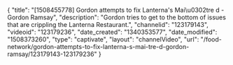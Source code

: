 {
    "title": "[1508455778] Gordon attempts to fix Lanterna's Mai\u0302tre d - Gordon Ramsay",
    "description": "Gordon tries to get to the bottom of issues that are crippling the Lanterna Restaurant.",
    "channelid": "123179143",
    "videoid": "123179236",
    "date_created": "1340353577",
    "date_modified": "1508373260",
    "type": "captivate",
    "layout": "channelVideo",
    "url": "\/food-network\/gordon-attempts-to-fix-lanterna-s-mai-tre-d-gordon-ramsay\/123179143-123179236"
}